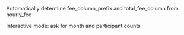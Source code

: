 Automatically determine fee_column_prefix and total_fee_column from hourly_fee

Interactive mode: ask for month and participant counts
